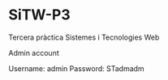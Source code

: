 # SiTW-P3
Tercera pràctica Sistemes i Tecnologies Web

Admin account

Username: admin
Password: STadmadm
